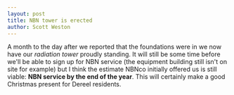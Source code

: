 ```yaml
---
layout: post
title: NBN tower is erected
author: Scott Weston
---
```


A month to the day after we reported that the foundations were in we
now have our *radiation tower* proudly standing. It will still be
some time before we'll be able to sign up for NBN service (the equipment
building still isn't on site for example) but I think the estimate NBNco
initially offered us is still viable: **NBN service by the end of the year**.
This will certainly make a good Christmas present for Dereel residents.
